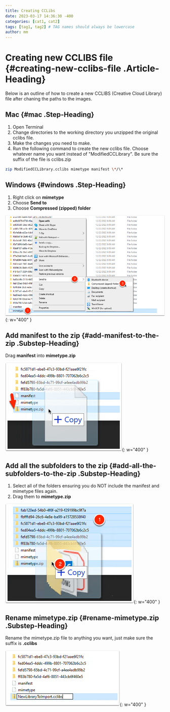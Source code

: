 ```yaml
---
title: Creating CCLibs
date: 2023-03-17 14:36:30 -400
categories: [cat1, cat2]
tags: [tag1, tag2] # TAG names should always be lowercase
author: mm
---
```


# Creating new CCLIBS file {#creating-new-cclibs-file .Article-Heading}

Below is an outline of how to create a new CCLIBS (Creative Cloud
Library) file after chaning the paths to the images.

## Mac {#mac .Step-Heading}

1. Open Terminal
2. Change directories to the working directory you unzipped the original cclibs file.
3. Make the changes you need to make.
4. Run the following command to create the new cclibs file. Choose whatever name you want instead of \"ModifiedCCLibrary\". Be sure the suffix of the file is cclibs.zip

```bash
zip ModifiedCCLibrary.cclibs mimetype manifest \*/\*
```

## Windows {#windows .Step-Heading}

1. Right click on **mimetype**
2. Choose **Send to**
3. Choose **Compressed (zipped) folder**

![1.png](/images/creating-new-cclibs-file/media/ssimage1.png){: w="400" }

## Add manifest to the zip {#add-manifest-to-the-zip .Substep-Heading}

Drag **manifest** into **mimetype.zip**

![1.png](/images/creating-new-cclibs-file/media/ssimage2.png){: w="400" }

## Add all the subfolders to the zip {#add-all-the-subfolders-to-the-zip .Substep-Heading}

1. Select all of the folders ensuring you do NOT include the manifest and mimetype files again.
2. Drag them to **mimetype.zip**

![1.png](/images/creating-new-cclibs-file/media/ssimage3.png){: w="400" }

## Rename mimetype.zip {#rename-mimetype.zip .Substep-Heading}

Rename the mimetype.zip file to anything you want, just make sure the suffix is **.cclibs**

![1.png](/images/creating-new-cclibs-file/media/ssimage4.png){: w="400" }